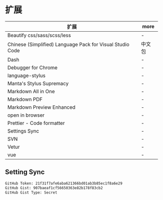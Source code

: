 # 扩展

| 扩展                                                      | more   |
| --------------------------------------------------------- | ------ |
| Beautify css/sass/scss/less                               | -      |
| Chinese (Simplified) Language Pack for Visual Studio Code | 中文包 |
| Dash                                                      | -      |
| Debugger for Chrome                                       | -      |
| language-stylus                                           | -      |
| Manta's Stylus Supremacy                                  | -      |
| Markdown All in One                                       | -      |
| Markdown PDF                                              | -      |
| Markdown Preview Enhanced                                 | -      |
| open in browser                                           | -      |
| Prettier - Code formatter                                 | -      |
| Settings Sync                                             | -      |
| SVN                                                       | -      |
| Vetur                                                     | -      |
| vue                                                       | -      |

## Setting Sync

```bash
GitHub Token: 21f31f7afe6aba621366bd01ab3b85ec1f8a6e29
GitHub Gist: 907baeaf1cf56650363e82b178f83cb2
GitHub Gist Type: Secret
```